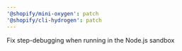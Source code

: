 ```yaml
---
'@shopify/mini-oxygen': patch
'@shopify/cli-hydrogen': patch
---
```


Fix step-debugging when running in the Node.js sandbox
